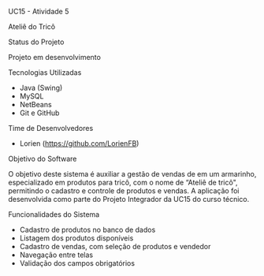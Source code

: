 UC15 - Atividade 5

Ateliê do Tricô

Status do Projeto

Projeto em desenvolvimento

Tecnologias Utilizadas

- Java (Swing)
- MySQL
- NetBeans
- Git e GitHub

Time de Desenvolvedores

- Lorien (https://github.com/LorienFB)

Objetivo do Software

O objetivo deste sistema é auxiliar a gestão de vendas de em um armarinho, especializado em produtos para tricô, com o nome de “Ateliê de tricô", permitindo o cadastro e controle de produtos e vendas. 
A aplicação foi desenvolvida como parte do Projeto Integrador da UC15 do curso técnico.

Funcionalidades do Sistema

- Cadastro de produtos no banco de dados  
- Listagem dos produtos disponíveis  
- Cadastro de vendas, com seleção de produtos e vendedor  
- Navegação entre telas  
- Validação dos campos obrigatórios  
